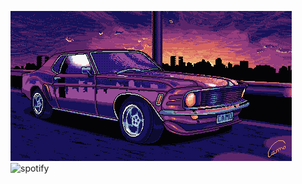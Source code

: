 ![](59px7jf0y1xz.gif)
![spotify](https://spotify-recently-played-readme.vercel.app/api?user=31ne6rfpvcp3x6wkjjioxqywuzfu)
